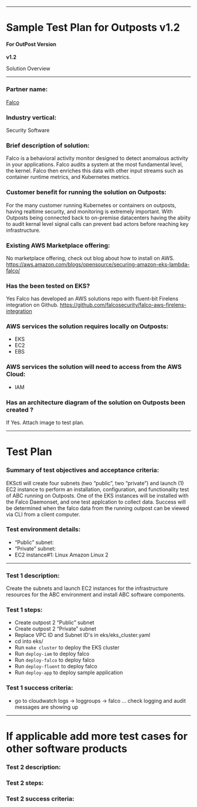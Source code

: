 <hr>

# Sample Test Plan for Outposts v1.2

#### For OutPost Version 

**v1.2**

Solution Overview
___
### Partner name:
[Falco](https://falco.org/docs/)

###  Industry vertical:
Security Software

###  Brief description of solution:
Falco is a behavioral activity monitor designed to detect anomalous activity in your applications. Falco audits a system at the most fundamental level, the kernel. Falco then enriches this data with other input streams such as container runtime metrics, and Kubernetes metrics.

###  Customer benefit for running the solution on Outposts:
For the many customer running Kubernetes or containers on outposts, having realtime security, and monitoring is extremely important. With Outposts being connected back to on-premise datacenters having the abiity to audit kernal level signal calls can prevent bad actors before reaching key infrastructure.

### Existing AWS Marketplace offering:
No marketplace offering, check out blog about how to install on AWS.
https://aws.amazon.com/blogs/opensource/securing-amazon-eks-lambda-falco/

### Has the been tested on EKS?
Yes Falco has developed an AWS solutions repo with fluent-bit Firelens integration on Github.
https://github.com/falcosecurity/falco-aws-firelens-integration

###  AWS services the solution requires locally on Outposts:
* EKS
* EC2
* EBS

### AWS services the solution will need to access from the AWS Cloud:
* IAM


### Has an architecture diagram of the solution on Outposts been created ?
If Yes. Attach image to test plan.

___

# Test Plan

### Summary of test objectives and acceptance criteria:
EKSctl will create four subnets (two “public”, two “private”) and launch (1) EC2 instance to perform an installation, configuration, and functionality test of ABC running on Outposts. One of the EKS instances will be installed with the Falco Daemonset, and one test applcation to collect data. Success will be determined when the falco data from the running outpost can be viewed via CLI from a client computer.

### Test environment details:
* “Public” subnet:
* “Private” subnet:
*  EC2 instance#1: Linux Amazon Linux 2

------

### Test 1 description:
Create the subnets and launch EC2 instances for the infrastructure resources for the ABC environment and install ABC software components.

### Test 1 steps:
*	Create outpost 2 “Public” subnet
*	Create outpost 2 “Private” subnet
*	Replace VPC ID and Subnet ID's in eks/eks_cluster.yaml
*	cd into eks/
*	Run `make cluster` to deploy the EKS cluster
*	Run `deploy-iam` to deploy falco
*	Run `deploy-falco` to deploy falco
*	Run `deploy-fluent` to deploy falco
*	Run `deploy-app` to deploy sample application

### Test 1 success criteria:
* go to cloudwatch logs -> loggroups -> falco ... check logging and audit messages are showing up


___

# If applicable add more test cases for other software products

### Test 2 description:

### Test 2 steps:

### Test 2 success criteria: